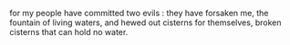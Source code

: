 for my people have committed two evils : they have forsaken me, the fountain of living waters, and hewed out cisterns for themselves, broken cisterns that can hold no water.

